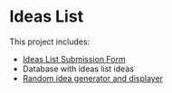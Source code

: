 # Ideas List
This project includes:
* [Ideas List Submission Form](https://cassmarcussen.github.io/ideaslist/submission-form.html)
* Database with ideas list ideas
* [Random idea generator and displayer](https://cassmarcussen.github.io/ideaslist/generate-idea-page.html)

